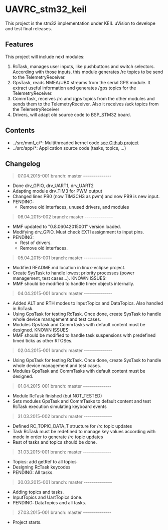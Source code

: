 # UAVRC_stm32_keil
This project is the stm32 implementation under KEIL uVision to develope and test final releases.


## Features
This project will include next modules:

1. RcTask, manages user inputs, like pushbuttons and switch selectors. According with those inputs, this module generates /rc topics to be send to the TelemetryReceiver.
2. GpsTask, reads NMEA/UBX streams from the serial GPS module. It extract useful information and generates /gps topics for the TelemetryReceiver.
3. CommTask, receives /rc and /gps topics from the other modules and sends them to the TelemetryReceiver. Also it receives /ack topics from the TelemetryReceiver
4. Drivers, will adapt old source code to BSP_STM32 board.

## Contents
- ../src/mmf_c/*: Multithreaded kernel code [see Github project](https://github.com/raulMrello/MMF_C)
- ../src/app/*: Application source code (tasks, topics, ...)

## Changelog

> 07.04.2015-001 branch: master --------------
 - Done drv_GPIO, drv_UART1, drv_UART2
 - Adapting module drv_TIM3 for PWM output
 - Changed lines PB0 (now TIM3CH3 as pwm) and now PB9 is new input.
 - PENDING:
	- Remove old interfaces, unused drivers, and modules

> 06.04.2015-002 branch: master --------------
 - MMF updated to "0.8.06042015001" version loaded.
 - Modifying drv_GPIO. Must check EXTI assignment to input pins.
 - PENDING:
	- Rest of drivers.
	- Remove old interfaces.

> 05.04.2015-001 branch: master --------------
 - Modified README.md location in linux-eclipse project.
 - Create SysTask to handle lowest priority processes (power management, test cases...).
 KNOWN ISSUES:
 - MMF should be modified to handle timer objects internally.

> 04.04.2015-001 branch: master --------------
 - Added ALT and RTH modes to InputTopics and DataTopics. Also handled in RcTask.
 - Using GpsTask for testing RcTask. Once done, create SysTask to handle whole device management and test cases.
 - Modules GpsTask and CommTasks with default content must be designed.
 KNOWN ISSUES:
 - MMF should be modified to handle task suspensions with predefined timed ticks as other RTOSes.

> 02.04.2015-001 branch: master --------------
 - Using GpsTask for testing RcTask. Once done, create SysTask to handle whole device management and test cases.
 - Modules GpsTask and CommTasks with default content must be designed.

> 01.04.2015-001 branch: master --------------
 - Module RcTask finished (but NOT_TESTED)
 - Sets modules GpsTask and CommTasks to default content and test RcTask execution simulating keyboard events

> 31.03.2015-002 branch: master --------------
 - Defined RC_TOPIC_DATA_T structure for /rc topic updates
 - Task RcTask must be redefined to manage key values according with mode in order to generate /rc topic updates
 - Rest of tasks and topics should be done.

> 31.03.2015-001 branch: master --------------
 - Topics: add getRef to all topics
 - Designing RcTask keycodes
 - PENDING: All tasks.

> 30.03.2015-001 branch: master --------------
 - Adding topics and tasks.
 - InputTopics and UartTopics done.
 - PENDING: DataTopics and all tasks.

> 27.03.2015-001 branch: master --------------
 - Project starts.



